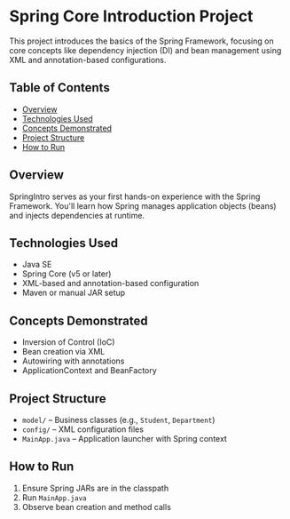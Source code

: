 # Spring Core Introduction Project

This project introduces the basics of the Spring Framework, focusing on core concepts like dependency injection (DI) and bean management using XML and annotation-based configurations.

## Table of Contents

- [Overview](#overview)
- [Technologies Used](#technologies-used)
- [Concepts Demonstrated](#concepts-demonstrated)
- [Project Structure](#project-structure)
- [How to Run](#how-to-run)

## Overview

SpringIntro serves as your first hands-on experience with the Spring Framework. You'll learn how Spring manages application objects (beans) and injects dependencies at runtime.

## Technologies Used

- Java SE  
- Spring Core (v5 or later)  
- XML-based and annotation-based configuration  
- Maven or manual JAR setup

## Concepts Demonstrated

- Inversion of Control (IoC)
- Bean creation via XML
- Autowiring with annotations
- ApplicationContext and BeanFactory

## Project Structure

- `model/` – Business classes (e.g., `Student`, `Department`)  
- `config/` – XML configuration files  
- `MainApp.java` – Application launcher with Spring context  

## How to Run

1. Ensure Spring JARs are in the classpath  
2. Run `MainApp.java`  
3. Observe bean creation and method calls
